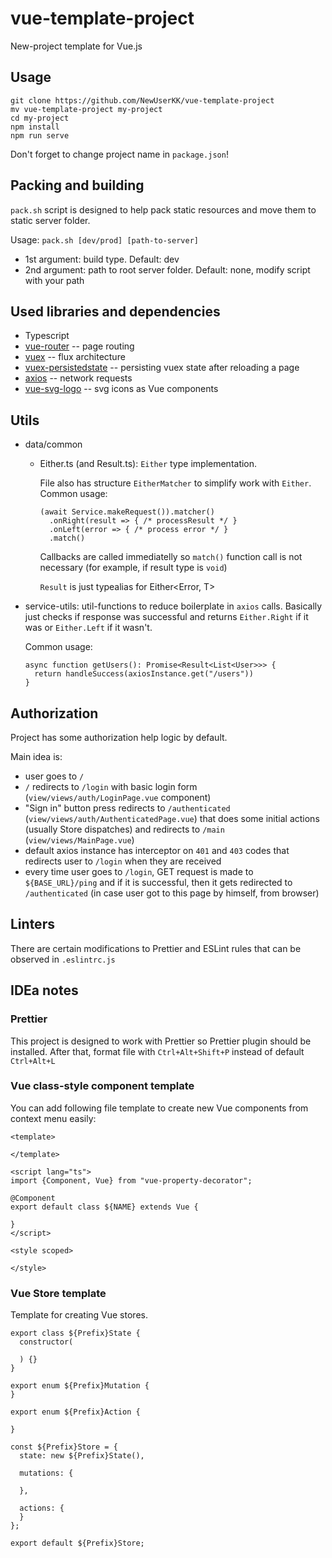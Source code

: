 # vue-template-project
New-project template for Vue.js

## Usage
```
git clone https://github.com/NewUserKK/vue-template-project
mv vue-template-project my-project
cd my-project
npm install
npm run serve
```
Don't forget to change project name in `package.json`!


## Packing and building
`pack.sh` script is designed to help pack static resources and move them to static server folder.

Usage:
`pack.sh [dev/prod] [path-to-server]`
* 1st argument: build type. Default: dev
* 2nd argument: path to root server folder. Default: none, modify script with your path


## Used libraries and dependencies
* Typescript
* [vue-router](https://router.vuejs.org) -- page routing
* [vuex](https://vuex.vuejs.org) -- flux architecture
* [vuex-persistedstate](https://github.com/robinvdvleuten/vuex-persistedstate) -- persisting vuex state after reloading a page
* [axios](https://github.com/axios/axios) -- network requests
* [vue-svg-logo](https://github.com/visualfanatic/vue-svg-loader) -- svg icons as Vue components


## Utils
* data/common
  * Either.ts (and Result.ts): `Either` type implementation.

    File also has structure `EitherMatcher` to simplify work with `Either`. Common usage:
    ```
    (await Service.makeRequest()).matcher()
      .onRight(result => { /* processResult */ }
      .onLeft(error => { /* process error */ }
      .match()
    ```
    Callbacks are called immediatelly so `match()` function call is not necessary (for example, if result type is `void`)
    
    `Result` is just typealias for Either<Error, T>
* service-utils: util-functions to reduce boilerplate in `axios` calls. Basically just checks if response was successful
  and returns `Either.Right` if it was or `Either.Left` if it wasn't.
  
  Common usage:
  ```
  async function getUsers(): Promise<Result<List<User>>> {
    return handleSuccess(axiosInstance.get("/users"))
  }
  ```
  
## Authorization
Project has some authorization help logic by default.

Main idea is:
* user goes to `/`
* `/` redirects to `/login` with basic login form (`view/views/auth/LoginPage.vue` component)
* "Sign in" button press redirects to `/authenticated` (`view/views/auth/AuthenticatedPage.vue`) that 
  does some initial actions (usually Store dispatches) and redirects to `/main` (`view/views/MainPage.vue`)
* default axios instance has interceptor on `401` and `403` codes that redirects user to `/login` when they are received
* every time user goes to `/login`, GET request is made to `${BASE_URL}/ping` and if it is successful, then it gets redirected
  to `/authenticated` (in case user got to this page by himself, from browser)


## Linters
There are certain modifications to Prettier and ESLint rules that can be observed in `.eslintrc.js`


## IDEa notes
### Prettier
This project is designed to work with Prettier so Prettier plugin should be installed. After that, format file with `Ctrl+Alt+Shift+P` instead of default `Ctrl+Alt+L`

### Vue class-style component template
You can add following file template to create new Vue components from context menu easily:

```
<template>

</template>

<script lang="ts">
import {Component, Vue} from "vue-property-decorator";

@Component
export default class ${NAME} extends Vue {

}
</script>

<style scoped>

</style>
```

### Vue Store template
Template for creating Vue stores.
```
export class ${Prefix}State {
  constructor(

  ) {}
}

export enum ${Prefix}Mutation {
}

export enum ${Prefix}Action {

}

const ${Prefix}Store = {
  state: new ${Prefix}State(),

  mutations: {

  },

  actions: {
  }
};

export default ${Prefix}Store;
```
